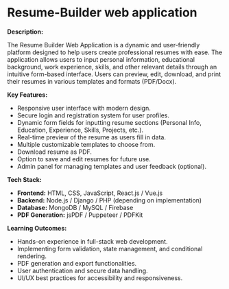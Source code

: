# Resume-Builder web application

**Description:**

The Resume Builder Web Application is a dynamic and user-friendly platform designed to help users create professional resumes with ease. The application allows users to input personal information, educational background, work experience, skills, and other relevant details through an intuitive form-based interface. Users can preview, edit, download, and print their resumes in various templates and formats (PDF/Docx).

**Key Features:**

* Responsive user interface with modern design.
* Secure login and registration system for user profiles.
* Dynamic form fields for inputting resume sections (Personal Info, Education, Experience, Skills, Projects, etc.).
* Real-time preview of the resume as users fill in data.
* Multiple customizable templates to choose from.
* Download resume as PDF.
* Option to save and edit resumes for future use.
* Admin panel for managing templates and user feedback (optional).

**Tech Stack:**

* **Frontend:** HTML, CSS, JavaScript, React.js / Vue.js
* **Backend:** Node.js / Django / PHP (depending on implementation)
* **Database:** MongoDB / MySQL / Firebase
* **PDF Generation:** jsPDF / Puppeteer / PDFKit

**Learning Outcomes:**

* Hands-on experience in full-stack web development.
* Implementing form validation, state management, and conditional rendering.
* PDF generation and export functionalities.
* User authentication and secure data handling.
* UI/UX best practices for accessibility and responsiveness.

